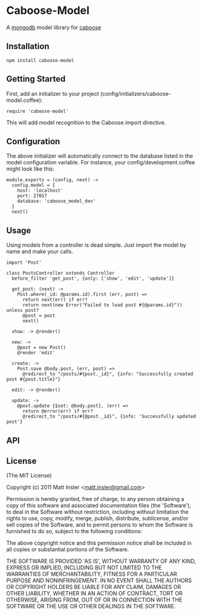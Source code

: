 # Caboose-Model

  A [mongodb](http://mongodb.org/) model library for [caboose](http://www.caboosejs.com/)

## Installation

    npm install caboose-model

## Getting Started

First, add an initializer to your project (config/initializers/caboose-model.coffee):

    require 'caboose-model'

This will add model recognition to the Caboose import directive.

## Configuration

The above initializer will automatically connect to the database listed in the model configuration variable.  For instance, your config/development.coffee might look like this:

    module.exports = (config, next) ->
      config.model = {
        host: 'localhost'
        port: 27017
        database: 'caboose_model_dev'
      }
      next()

## Usage

Using models from a controller is dead simple.  Just import the model by name and make your calls.

    import 'Post'
    
    class PostsController extends Controller
      before_filter 'get_post', {only: ['show', 'edit', 'update']}
      
      get_post: (next) ->
        Post.where(_id: @params.id).first (err, post) =>
          return next(err) if err?
          return next(new Error("Failed to load post #{@params.id}")) unless post?
          @post = post
          next()
      
      show: -> @render()
      
      new: ->
        @post = new Post()
        @render 'edit'
  
      create: ->
        Post.save @body.post, (err, post) =>
          @redirect_to "/posts/#{post._id}", {info: "Successfully created post #{post.title}"}
      
      edit: -> @render()
      
      update: ->
        @post.update {$set: @body.post}, (err) =>
          return @error(err) if err?
          @redirect_to "/posts/#{@post._id}", {info: 'Successfully updated post'}


## API

## License

(The MIT License)

Copyright (c) 2011 Matt Insler &lt;matt.insler@gmail.com&gt;

Permission is hereby granted, free of charge, to any person obtaining
a copy of this software and associated documentation files (the
'Software'), to deal in the Software without restriction, including
without limitation the rights to use, copy, modify, merge, publish,
distribute, sublicense, and/or sell copies of the Software, and to
permit persons to whom the Software is furnished to do so, subject to
the following conditions:

The above copyright notice and this permission notice shall be
included in all copies or substantial portions of the Software.

THE SOFTWARE IS PROVIDED 'AS IS', WITHOUT WARRANTY OF ANY KIND,
EXPRESS OR IMPLIED, INCLUDING BUT NOT LIMITED TO THE WARRANTIES OF
MERCHANTABILITY, FITNESS FOR A PARTICULAR PURPOSE AND NONINFRINGEMENT.
IN NO EVENT SHALL THE AUTHORS OR COPYRIGHT HOLDERS BE LIABLE FOR ANY
CLAIM, DAMAGES OR OTHER LIABILITY, WHETHER IN AN ACTION OF CONTRACT,
TORT OR OTHERWISE, ARISING FROM, OUT OF OR IN CONNECTION WITH THE
SOFTWARE OR THE USE OR OTHER DEALINGS IN THE SOFTWARE.
